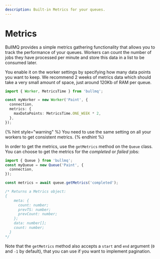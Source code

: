 ```yaml
---
description: Built-in Metrics for your queues.
---
```


# Metrics

BullMQ provides a simple metrics gathering functionality that allows you to track the performance of your queues. Workers can count the number of jobs they have processed per minute and store this data in a list to be consumed later.

You enable it on the worker settings by specifying how many data points you want to keep. We recommend 2 weeks of metrics data which should take a very small amount of space, just around 120Kb of RAM per queue.

```typescript
import { Worker, MetricsTime } from 'bullmq';

const myWorker = new Worker('Paint', {
  connection,
  metrics: {
    maxDataPoints: MetricsTime.ONE_WEEK * 2,
  },
});
```

{% hint style="warning" %}
You need to use the same setting on all your workers to get consistent metrics.
{% endhint %}

In order to get the metrics, use the `getMetrics` method on the `Queue` class. You can choose to get the metrics for the _completed_ or _failed_ jobs:

```typescript
import { Queue } from 'bullmq';
const myQueue = new Queue('Paint', {
  connection,
});

const metrics = await queue.getMetrics('completed');

/* Returns a Metrics object:
{
    meta: {
      count: number;
      prevTS: number;
      prevCount: number;
    };
    data: number[];
    count: number;
  }
*/
```

Note that the `getMetrics` method also accepts a `start` and `end` argument (`0` and `-1` by default), that you can use if you want to implement pagination.
